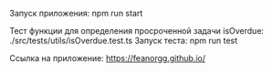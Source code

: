 Запуск приложения:
npm run start

Тест функции для определения просроченной задачи isOverdue: 
./src/tests/utils/isOverdue.test.ts
Запуск теста: npm run test

Ссылка на приложение:
https://feanorgg.github.io/